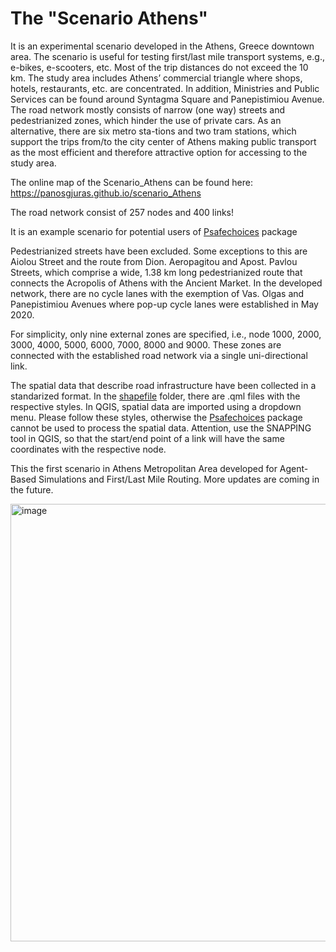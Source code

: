 # The "Scenario Athens"

It is an experimental scenario developed in the Athens, Greece downtown area. The scenario is useful for testing first/last mile transport systems, e.g., e-bikes, e-scooters, etc. Most of the trip distances do not exceed the 10 km. The study area includes Athens’ commercial triangle where shops, hotels, restaurants, etc. are concentrated. In addition, Ministries and Public Services can be found around Syntagma Square and Panepistimiou Avenue. The road network mostly consists of narrow (one way) streets and pedestrianized zones, which hinder the use of private cars. As an alternative, there are six metro sta-tions and two tram stations, which support the trips from/to the city center of Athens making public transport as the most efficient and therefore attractive option for accessing to the study area. 

The online map of the Scenario_Athens can be found here: https://panosgjuras.github.io/scenario_Athens

The road network consist of 257 nodes and 400 links!

It is an example scenario for potential users of [Psafechoices](https://github.com/lotentua/Perceived_safety_choices/tree/main/Psafechoices) package

Pedestrianized streets have been excluded. Some exceptions to this are Aiolou Street and the route from Dion. Aeropagitou and Apost. Pavlou Streets, which comprise a wide, 1.38 km long pedestrianized route that connects the Acropolis of Athens with the Ancient Market. In the developed network, there are no cycle lanes with the exemption of Vas. Olgas and Panepistimiou Avenues where pop-up cycle lanes were established in May 2020.

For simplicity, only nine external zones are specified, i.e., node 1000, 2000, 3000, 4000, 5000, 6000, 7000, 8000 and 9000. These zones are connected with the established road network via a single uni-directional link. 

The spatial data that describe road infrastructure have been collected in a standarized format. In the [shapefile](https://github.com/lotentua/Perceived_safety_choices/tree/main/scenario_athens/shapefiles) folder, there are .qml files  with the respective styles. In QGIS, spatial data are imported using a dropdown menu. Please follow these styles, otherwise the [Psafechoices](https://github.com/lotentua/Perceived_safety_choices/tree/main/Psafechoices) package cannot be used to process the spatial data. Attention, use the SNAPPING tool in QGIS, so that the start/end point of a link will have the same coordinates with the respective node.

This the first scenario in Athens Metropolitan Area developed for Agent-Based Simulations and First/Last Mile Routing. More updates are coming in the future.

<img width="700" alt="image" src="https://user-images.githubusercontent.com/121678451/227531934-ae135d3b-f5d5-4614-8379-07be2ff51cc4.png">
